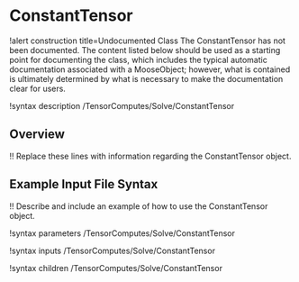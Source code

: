 # ConstantTensor

!alert construction title=Undocumented Class
The ConstantTensor has not been documented. The content listed below should be used as a starting point for
documenting the class, which includes the typical automatic documentation associated with a
MooseObject; however, what is contained is ultimately determined by what is necessary to make the
documentation clear for users.

!syntax description /TensorComputes/Solve/ConstantTensor

## Overview

!! Replace these lines with information regarding the ConstantTensor object.

## Example Input File Syntax

!! Describe and include an example of how to use the ConstantTensor object.

!syntax parameters /TensorComputes/Solve/ConstantTensor

!syntax inputs /TensorComputes/Solve/ConstantTensor

!syntax children /TensorComputes/Solve/ConstantTensor
